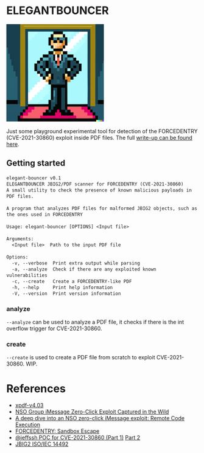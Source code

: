 # ELEGANTBOUNCER
![alt text](logo.png) 

Just some playground experimental tool for detection of the FORCEDENTRY (CVE-2021-30860) exploit inside PDF files. The full [write-up can be found here](https://www.magnetforensics.com/blog/researching-forcedentry-detecting-the-exploit-with-no-samples/).

## Getting started
```
elegant-bouncer v0.1
ELEGANTBOUNCER JBIG2/PDF scanner for FORCEDENTRY (CVE-2021-30860)
A small utility to check the presence of known malicious payloads in PDF files.

A program that analyzes PDF files for malformed JBIG2 objects, such as the ones used in FORCEDENTRY

Usage: elegant-bouncer [OPTIONS] <Input file>

Arguments:
  <Input file>  Path to the input PDF file

Options:
  -v, --verbose  Print extra output while parsing
  -a, --analyze  Check if there are any exploited known vulnerabilities
  -c, --create   Create a FORCEDENTRY-like PDF
  -h, --help     Print help information
  -V, --version  Print version information
  ```
### analyze
`--analyze` can be used to analyze a PDF file, it checks if there is the int overflow trigger for CVE-2021-30860.

### create
`--create` is used to create a PDF file from scratch to exploit CVE-2021-30860. WIP.

# References
- [xpdf-v4.03](https://src.fedoraproject.org/repo/pkgs/xpdf/xpdf-4.03.tar.gz/)
- [NSO Group iMessage Zero-Click Exploit Captured in the Wild](https://citizenlab.ca/2021/09/forcedentry-nso-group-imessage-zero-click-exploit-captured-in-the-wild/)
- [A deep dive into an NSO zero-click iMessage exploit: Remote Code Execution](https://googleprojectzero.blogspot.com/2021/12/a-deep-dive-into-nso-zero-click.html)
- [FORCEDENTRY: Sandbox Escape](https://googleprojectzero.blogspot.com/2022/03/forcedentry-sandbox-escape.html)
- [@jeffssh POC for CVE-2021-30860 (Part 1)](https://twitter.com/jeffssh/status/1474605696020881409) [Part 2](https://github.com/jeffssh/exploits/tree/main/CVE-2021-30860)
- [JBIG2 ISO/IEC 14492](https://github.com/agl/jbig2enc/blob/master/fcd14492.pdf)
